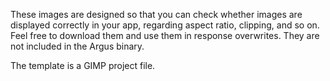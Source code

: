 These images are designed so that you can check whether images are displayed correctly in your app, regarding aspect ratio, clipping, and so on.
Feel free to download them and use them in response overwrites. They are not included in the Argus binary.

The template is a GIMP project file.

